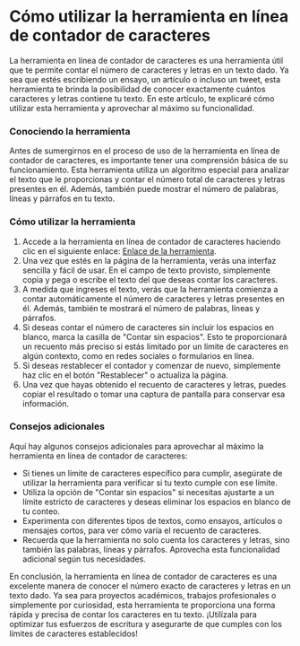 Cómo utilizar la herramienta en línea de contador de caracteres
===============================================================

La herramienta en línea de contador de caracteres es una herramienta útil que te permite contar el número de caracteres y letras en un texto dado. Ya sea que estés escribiendo un ensayo, un artículo o incluso un tweet, esta herramienta te brinda la posibilidad de conocer exactamente cuántos caracteres y letras contiene tu texto. En este artículo, te explicaré cómo utilizar esta herramienta y aprovechar al máximo su funcionalidad.

### Conociendo la herramienta

Antes de sumergirnos en el proceso de uso de la herramienta en línea de contador de caracteres, es importante tener una comprensión básica de su funcionamiento. Esta herramienta utiliza un algoritmo especial para analizar el texto que le proporcionas y contar el número total de caracteres y letras presentes en él. Además, también puede mostrar el número de palabras, líneas y párrafos en tu texto.

### Cómo utilizar la herramienta

1. Accede a la herramienta en línea de contador de caracteres haciendo clic en el siguiente enlace: [Enlace de la herramienta](https://www.onlinecalculatorsfree.com/es/tools/character-counter.html).
2. Una vez que estés en la página de la herramienta, verás una interfaz sencilla y fácil de usar. En el campo de texto provisto, simplemente copia y pega o escribe el texto del que deseas contar los caracteres.
3. A medida que ingreses el texto, verás que la herramienta comienza a contar automáticamente el número de caracteres y letras presentes en él. Además, también te mostrará el número de palabras, líneas y párrafos.
4. Si deseas contar el número de caracteres sin incluir los espacios en blanco, marca la casilla de "Contar sin espacios". Esto te proporcionará un recuento más preciso si estás limitado por un límite de caracteres en algún contexto, como en redes sociales o formularios en línea.
5. Si deseas restablecer el contador y comenzar de nuevo, simplemente haz clic en el botón "Restablecer" o actualiza la página.
6. Una vez que hayas obtenido el recuento de caracteres y letras, puedes copiar el resultado o tomar una captura de pantalla para conservar esa información.

### Consejos adicionales

Aquí hay algunos consejos adicionales para aprovechar al máximo la herramienta en línea de contador de caracteres:

- Si tienes un límite de caracteres específico para cumplir, asegúrate de utilizar la herramienta para verificar si tu texto cumple con ese límite.
- Utiliza la opción de "Contar sin espacios" si necesitas ajustarte a un límite estricto de caracteres y deseas eliminar los espacios en blanco de tu conteo.
- Experimenta con diferentes tipos de textos, como ensayos, artículos o mensajes cortos, para ver cómo varía el recuento de caracteres.
- Recuerda que la herramienta no solo cuenta los caracteres y letras, sino también las palabras, líneas y párrafos. Aprovecha esta funcionalidad adicional según tus necesidades.

En conclusión, la herramienta en línea de contador de caracteres es una excelente manera de conocer el número exacto de caracteres y letras en un texto dado. Ya sea para proyectos académicos, trabajos profesionales o simplemente por curiosidad, esta herramienta te proporciona una forma rápida y precisa de contar los caracteres en tu texto. ¡Utilízala para optimizar tus esfuerzos de escritura y asegurarte de que cumples con los límites de caracteres establecidos!